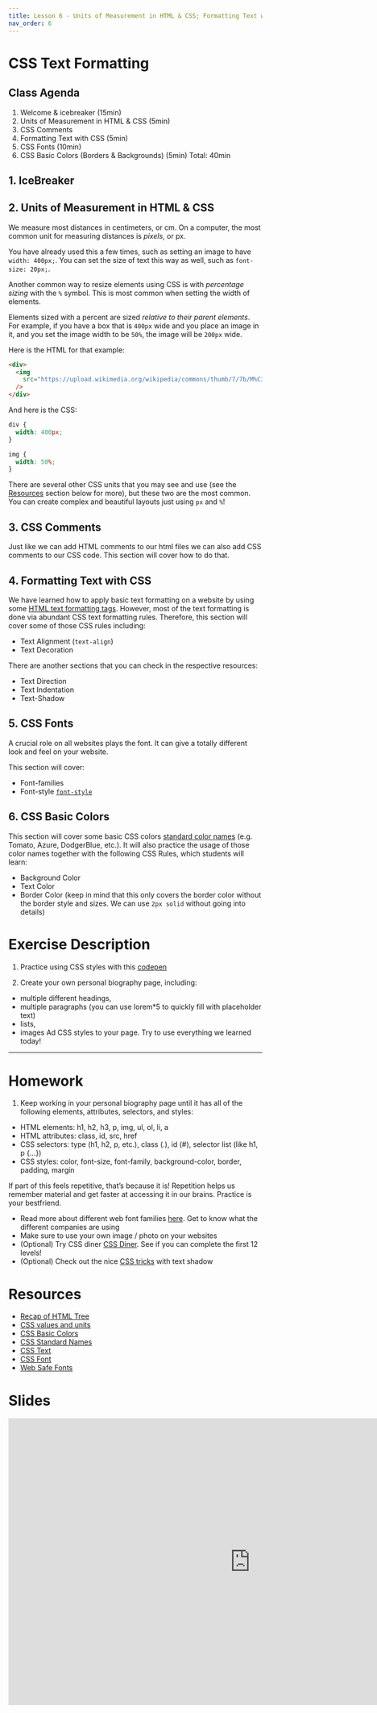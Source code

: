 ```yaml
---
title: Lesson 6 - Units of Measurement in HTML & CSS; Formatting Text with CSS; CSS Basic Colors
nav_order: 6
---
```


# CSS Text Formatting

## Class Agenda

1. Welcome & icebreaker (15min)
2. Units of Measurement in HTML & CSS (5min)
3. CSS Comments
4. Formatting Text with CSS (5min)
5. CSS Fonts (10min)
6. CSS Basic Colors (Borders & Backgrounds) (5min)
   Total: 40min

## 1. IceBreaker

## 2. Units of Measurement in HTML & CSS

We measure most distances in centimeters, or cm. On a computer, the most common unit for measuring distances is _pixels_, or px.

You have already used this a few times, such as setting an image to have `width: 400px;`. You can set the size of text this way as well, such as `font-size: 20px;`.

Another common way to resize elements using CSS is with _percentage sizing_ with the `%` symbol. This is most common when setting the width of elements.

Elements sized with a percent are sized _relative to their parent elements_. For example, if you have a box that is `400px` wide and you place an image in it, and you set the image width to be `50%`, the image will be `200px` wide.

Here is the HTML for that example:

```html
<div>
  <img
    src="https://upload.wikimedia.org/wikipedia/commons/thumb/7/7b/M%C3%BCnster%2C_Observantenkirche_--_2021_--_9112.jpg/2560px-M%C3%BCnster%2C_Observantenkirche_--_2021_--_9112.jpg"
  />
</div>
```

And here is the CSS:

```css
div {
  width: 400px;
}

img {
  width: 50%;
}
```

There are several other CSS units that you may see and use (see the [Resources](#resources) section below for more), but these two are the most common. You can create complex and beautiful layouts just using `px` and `%`!

## 3. CSS Comments

Just like we can add HTML comments to our html files we can also add CSS comments to our CSS code. This section will cover how to do that.

## 4. Formatting Text with CSS

We have learned how to apply basic text formatting on a website by using some [HTML text formatting tags](https://redi-school.github.io/berlin-html-and-css/lesson4/#3-html-text-styling-tags). However, most of the text formatting is done via abundant CSS text formatting rules. Therefore, this section will cover some of those CSS rules including:

- Text Alignment (`text-align`)
- Text Decoration

There are another sections that you can check in the respective resources:

- Text Direction
- Text Indentation
- Text-Shadow

## 5. CSS Fonts

A crucial role on all websites plays the font. It can give a totally different look and feel on your website.

This section will cover:

- Font-families
- Font-style [`font-style`](https://www.w3schools.com/css/css_font_style.asp)

## 6. CSS Basic Colors

This section will cover some basic CSS colors [standard color names](https://www.w3schools.com/colors/colors_names.asp) (e.g. Tomato, Azure, DodgerBlue, etc.). It will also practice the usage of those color names together with the following CSS Rules, which students will learn:

- Background Color
- Text Color
- Border Color (keep in mind that this only covers the border color without the border style and sizes. We can use `2px solid` without going into details)

# Exercise Description

1. Practice using CSS styles with this [codepen](https://codepen.io/redi-school/pen/bGxywzN)

2. Create your own personal biography page, including:

- multiple different headings,
- multiple paragraphs (you can use lorem\*5 to quickly fill with placeholder text)
- lists,
- images
  Ad CSS styles to your page. Try to use everything we learned today!

---

# Homework

1. Keep working in your personal biography page until it has all of the following elements, attributes, selectors, and styles:

- HTML elements: h1, h2, h3, p, img, ul, ol, li, a
- HTML attributes: class, id, src, href
- CSS selectors: type (h1, h2, p, etc.), class (.), id (#), selector list (like h1, p {...})
- CSS styles: color, font-size, font-family, background-color, border, padding, margin

If part of this feels repetitive, that’s because it is! Repetition helps us remember material and get faster at accessing it in our brains. Practice is your bestfriend.

- Read more about different web font families [here](https://www.hostinger.com/tutorials/best-html-web-fonts). Get to know what the different companies are using
- Make sure to use your own image / photo on your websites
- (Optional) Try CSS diner [CSS Diner](https://flukeout.github.io/). See if you can complete the first 12 levels!
- (Optional) Check out the nice [CSS tricks](https://css-tricks.com/almanac/properties/t/text-shadow/) with text shadow

# Resources

- [Recap of HTML Tree](http://web.simmons.edu/~grabiner/comm244/weekfour/document-tree.html)
- [CSS values and units](https://developer.mozilla.org/en-US/docs/Learn/CSS/Building_blocks/Values_and_units)
- [CSS Basic Colors](https://www.w3schools.com/css/css_colors.asp)
- [CSS Standard Names](https://www.w3schools.com/colors/colors_names.asp)
- [CSS Text](https://www.w3schools.com/css/css_text.asp)
- [CSS Font](https://www.w3schools.com/css/css_font.asp)
- [Web Safe Fonts](https://www.w3schools.com/css/css_font_websafe.asp)

# Slides

<iframe src="https://docs.google.com/presentation/d/10OmFwXbrmZFZ1n65YscQxQPJL4lfeH40EF2beaJr5Kg/edit" frameborder="0" width="960" height="569" allowfullscreen="true" mozallowfullscreen="true" webkitallowfullscreen="true"></iframe>
